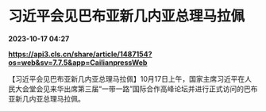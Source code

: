 # 习近平会见巴布亚新几内亚总理马拉佩

**2023-10-17 04:27**

**https://api3.cls.cn/share/article/1487154?os=web&sv=7.7.5&app=CailianpressWeb**

【习近平会见巴布亚新几内亚总理马拉佩】10月17日上午，国家主席习近平在人民大会堂会见来华出席第三届“一带一路”国际合作高峰论坛并进行正式访问的巴布亚新几内亚总理马拉佩。